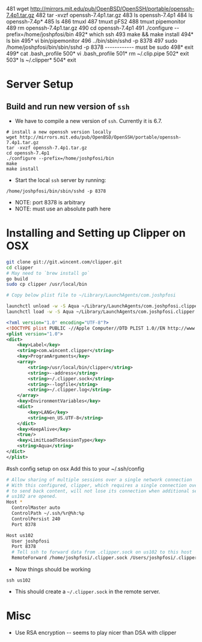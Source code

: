   481  wget http://mirrors.mit.edu/pub/OpenBSD/OpenSSH/portable/openssh-7.4p1.tar.gz
  482  tar -xvzf openssh-7.4p1.tar.gz
  483  ls openssh-7.4p1
  484  ls openssh-7.4p*
  485  ls
  486  tmuxl
  487  tmuxt pFS2
  488  tmuxt pipemonitor
  489  rm openssh-7.4p1.tar.gz
  490  cd openssh-7.4p1
  491  ./configure --prefix=/home/joshpfosi/bin
  492* which ssh
  493  make && make install
  494* ls bin
  495* vi bin/pipemonitor
  496  ../bin/sbin/sshd -p 8378
  497  sudo /home/joshpfosi/bin/sbin/sshd -p 8378
  ------------ must be sudo
  498* exit
  499* cat .bash_profile
  500* vi .bash_profile
  501* rm ~/.clip.pipe
  502* exit
  503* ls ~/.clipper*
  504* exit

# Server Setup

## Build and run new version of `ssh`

* We have to compile a new version of `ssh`. Currently it is 6.7. 

```
# install a new openssh version locally
wget http://mirrors.mit.edu/pub/OpenBSD/OpenSSH/portable/openssh-7.4p1.tar.gz
tar -xvzf openssh-7.4p1.tar.gz
cd openssh-7.4p1
./configure --prefix=/home/joshpfosi/bin
make
make install
```

* Start the local `ssh` server by running:

```
/home/joshpfosi/bin/sbin/sshd -p 8378
```

* NOTE: port 8378 is arbitrary
* NOTE: must use an absolute path here

# Installing and Setting up Clipper on OSX

```sh
git clone git://git.wincent.com/clipper.git
cd clipper
# May need to `brew install go`
go build
sudo cp clipper /usr/local/bin

# Copy below plist file to ~/Library/LaunchAgents/com.joshpfosi

launchctl unload -w -S Aqua ~/Library/LaunchAgents/com.joshpfosi.clipper.plist
launchctl load -w -S Aqua ~/Library/LaunchAgents/com.joshpfosi.clipper.plist
```

```xml
<?xml version="1.0" encoding="UTF-8"?>
<!DOCTYPE plist PUBLIC -//Apple Computer//DTD PLIST 1.0//EN http://www.apple.com/DTDs/PropertyList-1.0.dtd >
<plist version="1.0">
<dict>
	<key>Label</key>
	<string>com.wincent.clipper</string>
	<key>ProgramArguments</key>
	<array>
		<string>/usr/local/bin/clipper</string>
		<string>--address</string>
		<string>~/.clipper.sock</string>
		<string>--logfile</string>
		<string>~/.clipper.log</string>
	</array>
	<key>EnvironmentVariables</key>
	<dict>
		<key>LANG</key>
		<string>en_US.UTF-8</string>
	</dict>
	<key>KeepAlive</key>
	<true/>
	<key>LimitLoadToSessionType</key>
	<string>Aqua</string>
</dict>
</plist>
```

#ssh config setup on osx
Add this to your ~/.ssh/config

```sh
# Allow sharing of multiple sessions over a single network connection
# With this configured, clipper, which requires a single connection over which
# to send back content, will not lose its connection when additional sessions to
# us102 are opened.
Host *
  ControlMaster auto
  ControlPath ~/.ssh/%r@%h:%p
  ControlPersist 240
  Port 8378

Host us102
  User joshpfosi
  Port 8378
  # Tell ssh to forward data from .clipper.sock on us102 to this host
  RemoteForward /home/joshpfosi/.clipper.sock /Users/joshpfosi/.clipper.sock
```

* Now things should be working

```
ssh us102
```

* This should create a `~/.clipper.sock` in the remote server. 

# Misc

* Use RSA encryption -- seems to play nicer than DSA with clipper

